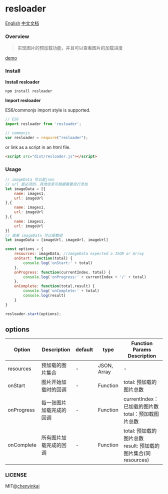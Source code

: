 # resloader

[English](https://github.com/chenyinkai/resloader)
[中文文档](https://github.com/chenyinkai/resloader/blob/master/READMECN.md)

### Overview

> 实现图片的预加载功能，并且可以查看图片的加载进度

[demo](https://chenyinkai.github.io/Pages/resloader/example/progress.html)

### Install

**Install resloader**

```sh
npm install resloader
```

**Import resloader**

ES6/commonjs import style is supported.

```js
// ES6
import resloader from 'resloader';

// commonjs
var resloader = require("resloader");
```

or link as a script in an html file.

```html
<script src="dist/resloader.js"></script>
```

### Usage

```js
// imageData 可以是json
// url 是必须的，其他信息可根据需要自行添加
let imageData = [{
    name: images1,
    url: imageUrl
},{
    name: images1,
    url: imageUrl
},{
    name: images1,
    url: imageUrl
}]
// 或者 imageData 可以是数组
let imageData = [imageUrl, imageUrl, imageUrl]

const options = {
    resources: imageData, //imageData expected a JSON or Array
    onStart: function(total) {
        console.log('onStart:' + total)
    },
    onProgress: function(currentIndex, total) {
        console.log('onProgress:' + currentIndex + '/' + total)
    },
    onComplete: function(total,result) {
        console.log('onComplete:' + total)
        console.log(result)
    }
}

resloader.start(options);
```

## options

| Option  | Description              | default        | type      | Function Params  Description      |
| ------- | ----------------------   | -----------    | --------- | ------------------------ |
| resources     | 预加载的图片集合     | -      | JSON, Array    |           -              |
| onStart     | 图片开始加载时的回调     | -      | Function    |           total: 预加载的图片总数              |
| onProgress     | 每一张图片加载完成的回调      | -      | Function    |    currentIndex：已加载的图片数<br> total：预加载图片总数              |
| onComplete     | 所有图片加载完成的回调       | -      | Function    |    total: 预加载的图片总数 <br> result: 预加载的图片集合(同resources)            |



### LICENSE

MIT@[chenyinkai](https://github.com/chenyinkai)